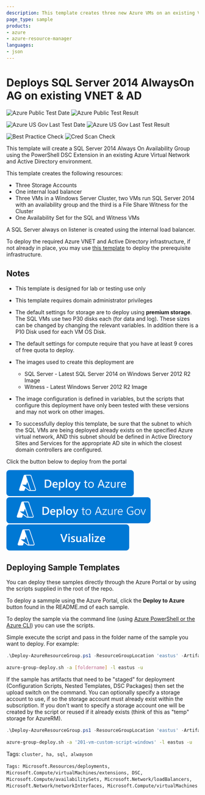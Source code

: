 ```yaml
---
description: This template creates three new Azure VMs on an existing VNET&#58; Two VMs are configured as SQL Server 2014 AlwaysOn Availability Group replica nodes and one VM is configured as a File Share Witness for automated cluster failover. In addition to these VMs, the following additional Azure resources are also configured&#58; Internal load balancer, Storage accounts.  To configure clustering, SQL Server and AlwaysOn within each VM, PowerShell DSC is leveraged.  For Active Directory support, existing Active Directory domain controllers should already be deployed on the existing VNET.
page_type: sample
products:
- azure
- azure-resource-manager
languages:
- json
---
```

# Deploys SQL Server 2014 AlwaysOn AG on existing VNET & AD

![Azure Public Test Date](https://azurequickstartsservice.blob.core.windows.net/badges/application-workloads/sql/sql-server-2014-alwayson-existing-vnet-and-ad/PublicLastTestDate.svg)
![Azure Public Test Result](https://azurequickstartsservice.blob.core.windows.net/badges/application-workloads/sql/sql-server-2014-alwayson-existing-vnet-and-ad/PublicDeployment.svg)

![Azure US Gov Last Test Date](https://azurequickstartsservice.blob.core.windows.net/badges/application-workloads/sql/sql-server-2014-alwayson-existing-vnet-and-ad/FairfaxLastTestDate.svg)
![Azure US Gov Last Test Result](https://azurequickstartsservice.blob.core.windows.net/badges/application-workloads/sql/sql-server-2014-alwayson-existing-vnet-and-ad/FairfaxDeployment.svg)

![Best Practice Check](https://azurequickstartsservice.blob.core.windows.net/badges/application-workloads/sql/sql-server-2014-alwayson-existing-vnet-and-ad/BestPracticeResult.svg)
![Cred Scan Check](https://azurequickstartsservice.blob.core.windows.net/badges/application-workloads/sql/sql-server-2014-alwayson-existing-vnet-and-ad/CredScanResult.svg)

This template will create a SQL Server 2014 Always On Availability Group using the PowerShell DSC Extension in an existing Azure Virtual Network and Active Directory environment.

This template creates the following resources:

+ Three Storage Accounts
+ One internal load balancer
+ Three VMs in a Windows Server Cluster, two VMs run SQL Server 2014 with an availability group and the third is a File Share Witness for the Cluster
+ One Availability Set for the SQL and Witness VMs

A SQL Server always on listener is created using the internal load balancer.

To deploy the required Azure VNET and Active Directory infrastructure, if not already in place, you may use [this template](https://github.com/Azure/azure-quickstart-templates/tree/master/active-directory-new-domain-ha-2-dc) to deploy the prerequisite infrastructure.

## Notes

+ This template is designed for lab or testing use only
+ This template requires domain administrator privileges
+ The default settings for storage are to deploy using **premium storage**.  The SQL VMs use two P30 disks each (for data and log).  These sizes can be changed by changing the relevant variables. In addition there is a P10 Disk used for each VM OS Disk.

+ The default settings for compute require that you have at least 9 cores of free quota to deploy.

+ The images used to create this deployment are
  + SQL Server - Latest SQL Server 2014 on Windows Server 2012 R2 Image
  + Witness - Latest Windows Server 2012 R2 Image

+ The image configuration is defined in variables, but the scripts that configure this deployment have only been tested with these versions and may not work on other images.

+ To successfully deploy this template, be sure that the subnet to which the SQL VMs are being deployed already exists on the specified Azure virtual network, AND this subnet should be defined in Active Directory Sites and Services for the appropriate AD site in which the closest domain controllers are configured.

Click the button below to deploy from the portal

[![Deploy To Azure](https://raw.githubusercontent.com/Azure/azure-quickstart-templates/master/1-CONTRIBUTION-GUIDE/images/deploytoazure.svg?sanitize=true)]("https://portal.azure.com/#create/Microsoft.Template/uri/https%3A%2F%2Fraw.githubusercontent.com%2FAzure%2Fazure-quickstart-templates%2Fmaster%2Fapplication-workloads%2Fsql%2Fsql-server-2014-alwayson-existing-vnet-and-ad%2Fazuredeploy.json")  [![Deploy To Azure US Gov](https://raw.githubusercontent.com/Azure/azure-quickstart-templates/master/1-CONTRIBUTION-GUIDE/images/deploytoazuregov.svg?sanitize=true)]("https://portal.azure.us/#create/Microsoft.Template/uri/https%3A%2F%2Fraw.githubusercontent.com%2FAzure%2Fazure-quickstart-templates%2Fmaster%2Fapplication-workloads%2Fsql%2Fsql-server-2014-alwayson-existing-vnet-and-ad%2Fazuredeploy.json")  [![Visualize](https://raw.githubusercontent.com/Azure/azure-quickstart-templates/master/1-CONTRIBUTION-GUIDE/images/visualizebutton.svg?sanitize=true)]("http://armviz.io/#/?load=https%3A%2F%2Fraw.githubusercontent.com%2FAzure%2Fazure-quickstart-templates%2Fmaster%2Fapplication-workloads%2Fsql%2Fsql-server-2014-alwayson-existing-vnet-and-ad%2Fazuredeploy.json")

## Deploying Sample Templates

You can deploy these samples directly through the Azure Portal or by using the scripts supplied in the root of the repo.

To deploy a sammple using the Azure Portal, click the **Deploy to Azure** button found in the README.md of each sample.

To deploy the sample via the command line (using [Azure PowerShell or the Azure CLI](https://azure.microsoft.com/downloads/)) you can use the scripts.

Simple execute the script and pass in the folder name of the sample you want to deploy.  For example:

```PowerShell
.\Deploy-AzureResourceGroup.ps1 -ResourceGroupLocation 'eastus' -ArtifactsStagingDirectory '[foldername]'
```

```bash
azure-group-deploy.sh -a [foldername] -l eastus -u
```

If the sample has artifacts that need to be "staged" for deployment (Configuration Scripts, Nested Templates, DSC Packages) then set the upload switch on the command.
You can optionally specify a storage account to use, if so the storage account must already exist within the subscription.  If you don't want to specify a storage account
one will be created by the script or reused if it already exists (think of this as "temp" storage for AzureRM).

```PowerShell
.\Deploy-AzureResourceGroup.ps1 -ResourceGroupLocation 'eastus' -ArtifactsStagingDirectory '201-vm-custom-script-windows' -UploadArtifacts
```

```bash
azure-group-deploy.sh -a '201-vm-custom-script-windows' -l eastus -u
```

Tags: ``cluster, ha, sql, alwayson``

`Tags: Microsoft.Resources/deployments, Microsoft.Compute/virtualMachines/extensions, DSC, Microsoft.Compute/availabilitySets, Microsoft.Network/loadBalancers, Microsoft.Network/networkInterfaces, Microsoft.Compute/virtualMachines`
